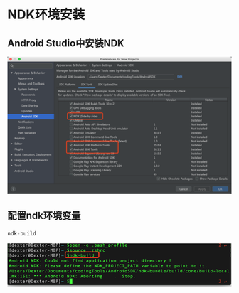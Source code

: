 # NDK环境安装

## Android Studio中安装NDK

![](/assets/移动架构师-NDK开发-NDK安装-1.png)

## 配置ndk环境变量

```d
ndk-build
```

![](/assets/移动架构师-NDK开发-NDK安装-2.png)


